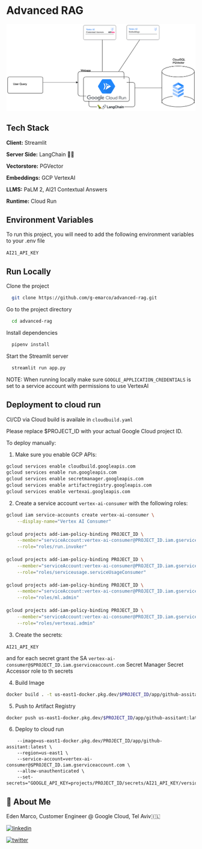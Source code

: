 
# Advanced RAG


![Alt Text](https://github.com/g-emarco/advanced-rag/blob/main/static/ai21-adanved-rag.png)


## Tech Stack


**Client:** Streamlit

**Server Side:** LangChain  🦜🔗


**Vectorstore:** PGVector

**Embeddings:** GCP VertexAI  

**LLMS:** PaLM 2, AI21 Contextual Answers


**Runtime:** Cloud Run  

## Environment Variables

To run this project, you will need to add the following environment variables to your .env file



`AI21_API_KEY`


## Run Locally


Clone the project

```bash
  git clone https://github.com/g-emarco/advanced-rag.git
```

Go to the project directory

```bash
  cd advanced-rag
```

Install dependencies

```bash
  pipenv install
```

Start the Streamlit server

```bash
  streamlit run app.py
```

NOTE: When running locally make sure `GOOGLE_APPLICATION_CREDENTIALS` is set to a service account with permissions to use VertexAI


## Deployment to cloud run

CI/CD via Cloud build is availale in ```cloudbuild.yaml```

Please replace $PROJECT_ID with your actual Google Cloud project ID.

To deploy manually:

1. Make sure you enable GCP APIs:

```bash
gcloud services enable cloudbuild.googleapis.com
gcloud services enable run.googleapis.com
gcloud services enable secretmanager.googleapis.com
gcloud services enable artifactregistry.googleapis.com
gcloud services enable vertexai.googleapis.com

```

2. Create a service account `vertex-ai-consumer` with the following roles:




```bash
gcloud iam service-accounts create vertex-ai-consumer \
    --display-name="Vertex AI Consumer"

gcloud projects add-iam-policy-binding PROJECT_ID \
    --member="serviceAccount:vertex-ai-consumer@PROJECT_ID.iam.gserviceaccount.com" \
    --role="roles/run.invoker"

gcloud projects add-iam-policy-binding PROJECT_ID \
    --member="serviceAccount:vertex-ai-consumer@PROJECT_ID.iam.gserviceaccount.com" \
    --role="roles/serviceusage.serviceUsageConsumer"

gcloud projects add-iam-policy-binding PROJECT_ID \
    --member="serviceAccount:vertex-ai-consumer@PROJECT_ID.iam.gserviceaccount.com" \
    --role="roles/ml.admin"

gcloud projects add-iam-policy-binding PROJECT_ID \
    --member="serviceAccount:vertex-ai-consumer@PROJECT_ID.iam.gserviceaccount.com" \
    --role="roles/vertexai.admin"

```

3. Create the secrets:

`AI21_API_KEY`

and for each secret grant the SA `vertex-ai-consumer@$PROJECT_ID.iam.gserviceaccount.com` Secret Manager Secret Accessor
role to th secrets

4. Build Image
```bash
docker build . -t us-east1-docker.pkg.dev/$PROJECT_ID/app/github-assitant:latest
```

5. Push to Artifact Registry
```bash
docker push us-east1-docker.pkg.dev/$PROJECT_ID/app/github-assitant:latest
```

6. Deploy to cloud run
```gcloud run deploy $PROJECT_ID \
    --image=us-east1-docker.pkg.dev/PROJECT_ID/app/github-assitant:latest \
    --region=us-east1 \
    --service-account=vertex-ai-consumer@$PROJECT_ID.iam.gserviceaccount.com \
    --allow-unauthenticated \
    --set-secrets="GOOGLE_API_KEY=projects/PROJECT_ID/secrets/AI21_API_KEY/versions/latest 
```



## 🚀 About Me
Eden Marco, Customer Engineer @ Google Cloud, Tel Aviv🇮🇱

[![linkedin](https://img.shields.io/badge/linkedin-0A66C2?style=for-the-badge&logo=linkedin&logoColor=white)](https://www.linkedin.com/in/eden-marco/) 

[![twitter](https://img.shields.io/badge/twitter-1DA1F2?style=for-the-badge&logo=twitter&logoColor=white)](https://twitter.com/EdenEmarco177)

